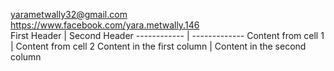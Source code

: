 
<yarametwally32@gmail.com>  
<https://www.facebook.com/yara.metwally.146>  
First Header | Second Header
------------ | -------------
Content from cell 1 | Content from cell 2
Content in the first column | Content in the second column


